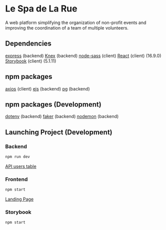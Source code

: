 # Le Spa de La Rue

A web platform simplifying the organization of non-profit events and improving the coordination of a team of multiple volunteers.

## Dependencies

[express](https://expressjs.com/) (backend)
[Knex](http://knexjs.org/) (backend)
[node-sass](https://github.com/sass/node-sass) (client)
[React](https://reactjs.org/docs/getting-started.html) (client) (16.9.0)
[Storybook](https://storybook.js.org/) (client) (5.1.11)

## npm packages

[axios](https://www.npmjs.com/package/axios) (client)
[ejs](https://www.npmjs.com/package/ejs) (backend)
[pg](https://www.npmjs.com/package/pg) (backend)

## npm packages (Development)

[dotenv](https://www.npmjs.com/package/dotenv) (backend)
[faker](https://www.npmjs.com/package/faker) (backend)
[nodemon](https://www.npmjs.com/package/nodemon) (backend)

## Launching Project (Development)

### Backend

```javascript
npm run dev
```

[API users table](http://localhost:3001/api/users)

### Frontend

```javascript
npm start
```

[Landing Page](http://localhost:3000)

### Storybook

```javascript
npm start
```
